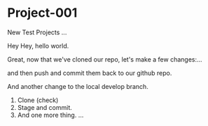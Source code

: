 # Project-001
New Test Projects ...

Hey Hey, hello world. 

Great, 
now that we've cloned our repo,
let's make a few changes:...

and then push and commit them back to our github repo. 

And another change to the local develop branch. 

1. Clone (check)
2. Stage and commit.
3. And one more thing. ...

